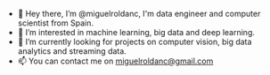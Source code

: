 - 👋 Hey there, I’m @miguelroldanc, I'm data engineer and computer scientist from Spain.
- 👀 I’m interested in machine learning, big data and deep learning.
- 🌱 I’m currently looking for projects on computer vision, big data analytics and streaming data.
- 📫 You can contact me on miguelroldanc@gmail.com

<!---
miguelroldanc/miguelroldanc is a ✨ special ✨ repository because it defines the way of thinking of an international student.
Keep on looking outside of your confort zone.
--->
